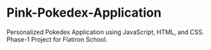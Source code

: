 # Pink-Pokedex-Application
Personalized Pokedex Application using JavaScript, HTML, and CSS. Phase-1 Project for Flatiron School.

